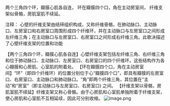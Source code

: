 两个三角四个环，瓣膜心肌各自连，
环在瓣膜四个口，角在主动房室间，
纤维支架似骨骼，房肌室肌不续延。

注释：
心壁的纤维支架由结缔组织构成，又称纤维骨骼，在肺动脉口、主动脉口、左房室口和右房室口周围形成四个纤维环，并在主动脉口与左房室口之间形成左纤维三角；在主动脉口与左房室口、右房室口之间形成右纤维三角。此歌决描述了心壁纤维支架的位置和功能

【两个三角四个环，瓣膜心肌各自连】心壁纤维支架包括左纤维三角、右纤维三角和位于肺动脉口、主动脉口、左房室口、右房室口的四个纤维环。这些结构作为各心瓣膜和心房肌、心室肌的附着处。
【环在瓣膜四个口，角在主动房室间】“环”（即四个纤维环）的位置分别位于心“瓣膜四个口”，即具有瓣膜的左房室口、右房室口、主动脉口和肺动脉口。“角”即两个纤维三角，其位置在“主动”和“房室”（即主动脉口与左房室口、右房室口) 之间。
【纤维支架以骨骼，房肌室肌不续延】纤维支架又称心骨骼。由于心房肌和心室肌单独附着于纤维支架，使心房肌和心室肌不互相延续，因此可分别收缩。
![image.png](https://picgo18719498306.oss-cn-guangzhou.aliyuncs.com/20250808153953880.png)
